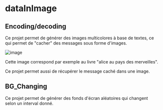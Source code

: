 ﻿# dataInImage

## Encoding/decoding

Ce projet permet de générer des images multicolores à base de textes, ce qui permet de "cacher" des messages sous forme d'images.

![image](https://github.com/user-attachments/assets/8a78c261-0155-42ab-a427-a1efd3fb4f77)

Cette image correspond par exemple au livre "alice au pays des merveilles".

Ce projet permet aussi de récupérer le message caché dans une image.

## BG_Changing

Ce projet permet de générer des fonds d'écran aléatoires qui changent selon un interval donné.
